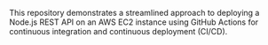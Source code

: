 This repository demonstrates a streamlined approach to deploying a Node.js REST API on an AWS EC2 instance using GitHub Actions for continuous integration and continuous deployment (CI/CD).
